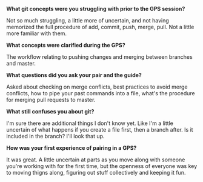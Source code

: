 **What git concepts were you struggling with prior to the GPS session?**

Not so much struggling, a little more of uncertain, and not having memorized the full procedure of add, commit, push, merge, pull.  Not a little more familiar with them.

**What concepts were clarified during the GPS?**

The workflow relating to pushing changes and merging between branches and master.

**What questions did you ask your pair and the guide?**

Asked about checking on merge conflicts, best practices to avoid merge conflicts, how to pipe your past commands into a file, what's the procedure for merging pull requests to master.

**What still confuses you about git?**

I'm sure there are additional things I don't know yet. Like I'm a little uncertain of what happens if you create a file first, then a branch after.  Is it included in the branch?  I'll look that up.

**How was your first experience of pairing in a GPS?**

It was great.  A little uncertain at parts as you move along with someone you're working with for the first time, but the openness of everyone was key to moving thigns along, figuring out stuff collectively and keeping it fun.